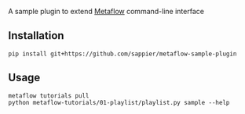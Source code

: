 A sample plugin to extend [Metaflow](https://metaflow.org/) command-line interface

## Installation

```
pip install git+https://github.com/sappier/metaflow-sample-plugin
```

## Usage

```
metaflow tutorials pull
python metaflow-tutorials/01-playlist/playlist.py sample --help
```
